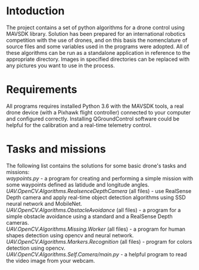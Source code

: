 # Intoduction
The project contains a set of python algorithms for a drone control using MAVSDK library. Solution has been prepared for an international robotics competition with the use of drones, and on this basis the nomenclature of source files and some variables used in the programs were adopted. All of these algorithms can be run as a standalone application in reference to the appropriate directory. Images in specified directories can be replaced with any pictures you want to use in the process. 

# Requirements
All programs requires installed Python 3.6 with the MAVSDK tools, a real drone device (with a Pixhawk flight controller) connected to your computer and configured correctly. Installing QGroundControl software could be helpful for the calibration and a real-time telemetry control.

# Tasks and missions
The following list contains the solutions for some basic drone's tasks and missions: <br/>
<i>waypoints.py</i> - a program for creating and performing a simple mission with some waypoints defined as latidude and longitude angles. <br/>
<i>UAV.OpenCV.Algorithms.RealsenceDepthCamera</i> (all files) - use RealSense Depth camera and apply real-time object detection algorithms using SSD neural network and MobileNet.<br/>
<i>UAV.OpenCV.Algorithms.ObstacleAvoidance</i> (all files) - a program for a simple obstacle avoidance using a standard and a RealSense Depth cameras.<br/>
<i>UAV.OpenCV.Algorithms.Missing.Worker</i> (all files) - a program for human shapes detection using opencv and neural network. <br/>
<i>UAV.OpenCV.Algorithms.Markers.Recognition</i> (all files) - program for colors detection using opencv. <br/>
<i>UAV.OpenCV.Algorithms.Self.Camera/main.py</i> - a helpful program to read the video image from your webcam. <br/>

